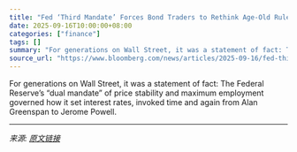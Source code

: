 ```yaml
---
title: "Fed ‘Third Mandate’ Forces Bond Traders to Rethink Age-Old Rules"
date: 2025-09-16T10:00:00+08:00
categories: ["finance"]
tags: []
summary: "For generations on Wall Street, it was a statement of fact: The Federal Reserve’s “dual mandate” of price stability and maximum employment governed how it set interest rates, invoked time and again fr"
source_url: "https://www.bloomberg.com/news/articles/2025-09-16/fed-third-mandate-forces-bond-traders-to-rethink-age-old-rules"
---
```


For generations on Wall Street, it was a statement of fact: The Federal Reserve’s “dual mandate” of price stability and maximum employment governed how it set interest rates, invoked time and again from Alan Greenspan to Jerome Powell.

---

*来源: [原文链接](https://www.bloomberg.com/news/articles/2025-09-16/fed-third-mandate-forces-bond-traders-to-rethink-age-old-rules)*
